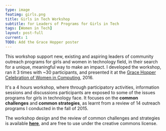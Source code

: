 ```yaml
---
type: image
featimg: girls.png
title: Girls in Tech Workshop
subtitle: for Leaders of Programs for Girls in Tech
tags: [Women in Tech]
layout: post-full
current: 1
TODO: Add the Grace Hopper poster
---
```


This workshop support new, existing and aspiring leaders of community outreach programs for girls and women in technology field, in their search for a unique, meaningful way to make an impact. I developed the workshop, ran it 3 times with ~30 participants, and presented it at the [Grace Hopper Celebration of Women in Computing](http://ghc.anitaborg.org/), 2016.

It's a 4 hours workshop, where through participatory activities, information sessions and discussions participants are exposed to some of the issues programs for girls in technology face. It focuses on the **common challenges** and **common strategies**, as learnt from a review of 14 outreach programs I conducted in the fall of 2015.

The workshop design and the review of common challenges and strategies is available [**here**](http://bit.ly/planning-workshop), and are free to use under the creative commons license.


